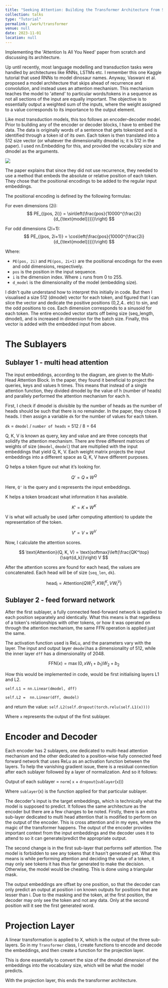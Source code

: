 ```yaml
---
title: "Seeking Attention: Building the Transformer Architecture from Scratch"
collection: talks
type: "Tutorial"
permalink: /work/transformer
venue: null
date: 2023-11-01
location: null
---
```



Implementing the 'Attention Is All You Need' paper from scratch and discussing its architecture.


Up until recently, most language modelling and transduction tasks were handled by architectures like RNNs, LSTMs etc. I remember this one
Kaggle tutorial that used RNNs to model dinosaur names. Anyway, Vaswani et al. proposed a model architecture that skips ahead of recurrence and convolution, and instead
uses an attention mechanism. This mechanism teaches the model to 'attend' to particular words/tokens in a sequence as not all sections of the input are equally important. The objective is to essentially 
output a weighted sum of the inputs, where the
weight assigned to a value corresponds to its importance to the output element. 

Like most transduction models, this too follows an encoder-decoder model. Prior to building any of the encoder or decoder blocks, I have to embed the data. The data is originally words of a sentence that gets tokenized and is identified through a token id of its own. 
Each token is then translated into a 512 size vector (or whatever the dimensionality dmodel is; it is 512 in the paper).
I used nn.Embedding for this, and provided the vocabulary size and dmodel as the arguments.

<img src='/images/arch.png'>


The paper explains that since they did not use recurrence, they needed to use a method that embeds the absolute or relative position of each token. 
They chose that the positional encodings to be added to the regular input embeddings. 

The positional encoding is defined by the following formulas:

For even dimensions (2i):
$$ PE_{(pos, 2i)} = \sin\left(\frac{pos}{10000^{\frac{2i}{d_{\text{model}}}}}\right) $$

For odd dimensions (2i+1):
$$ PE_{(pos, 2i+1)} = \cos\left(\frac{pos}{10000^{\frac{2i}{d_{\text{model}}}}}\right) $$

Where:
- `PE(pos, 2i)` and `PE(pos, 2i+1)` are the positional encodings for the even and odd dimensions, respectively.
- `pos` is the position in the input sequence.
- `i` is the dimension index. Where `i` runs from 0 to 255.
- `d_model` is the dimensionality of the model (embedding size).

I didn't quite understand how to interpret this initially in code. 
But then I visualised a size 512 (dmodel) vector for each token, and figured that I can slice the vector and dedicate the positive positions (0,2,4.. etc) to sin, 
and the odd positions to cos. Each dimension corresponds to a sinusoid for each token. The entire encoded vector starts off being size (seq_length, dmodel), and is increased in dimension for the batch size. 
Finally, this vector is added with the embedded input from above. 

<h1> The Sublayers</h1>

<h2> Sublayer 1 - multi head attention </h2>

The input embeddings, according to the diagram, are given to the Multi-Head Attention Block. 
In the paper, they found it beneficial to project the queries, 
keys and values h times. 
This means that instead of a single attention function, 
they divided dmodel by the value of h (number of heads) and parallely performed the attention
mechanism for each h. 

First, I check if dmodel is divisible by the number of heads as the number of heads should be such that there is no remainder. 
In the paper, they chose 8 heads. I then assign a variable `dk` for the number of values for each token. 

`dk` = `dmodel` / `number of heads` = 512 / 8 = 64

 


Q, K, V is known as query, key and value and are three concepts that solidify the attention mechanism.
There are three different matrices of weights of size (`dmodel`, `dmodel`) that are multiplied with the input embeddings that yield Q, K, V. Each weight matrix projects the input embeddings
into a different space as Q, K, V have different purposes. 

Q helps a token figure out what it’s looking for. 

$$
Q' = Q \times W^Q
$$

Here, `Q'` is the query and `Q` represents the input embeddings.

K helps a token broadcast what information it has available.

$$
K' = K \times W^K
$$



V is what will actually be used (after computing attention) to update the representation of the token.


$$
V' = V \times W^V
$$


Now, I calculate the attention scores.

$$
\text{Attention}(Q, K, V) = \text{softmax}\left(\frac{QK^\top}{\sqrt{d_k}}\right) V
$$




After the attention scores are found for each head, the values are concatenated. Each head will be of size (`seq_len`, `dk`).


$$
\text{head}_i = \text{Attention}(QW^Q_i, KW^K_i, VW^V_i)
$$


<h2> Sublayer 2 - feed forward network </h2>

After the first sublayer, a fully connected feed-forward network is applied to each position separately and
identically. What this means is that regardless of a token's relationships
with other tokens, or how it was operated on through the
attention mechanism, the same FFN operation is applied just the same.

The activation function used is ReLu, and the parameters vary with the layer. The input and output layer `dmodel`has a dimensionality of 
512, while the inner layer `dff` has a dimensionality of 2048.

$$
\text{FFN}(x) = \max(0, xW_1 + b_1) W_2 + b_2
$$

How this would be implemented in code, would be first initialising layers L1 and L2. 

`self.L1 = nn.Linear(dmodel, dff)` 

`self.L2 =  nn.Linear(dff, dmodel)` 

and return the value: `self.L2(self.dropout(torch.relu(self.L1(x))))`

Where `x` represents the output of the first sublayer.



<h1> Encoder and Decoder</h1>


Each encoder has 2 sublayers, one dedicated to multi-head attention mechanism and the other dedicated to a position-wise fully
connected feed forward network that uses ReLu as an activation function between the layers.
To help the vanishing gradient issue, there is a residual connection after
each sublayer followed by a layer of normalization. And so it follows: 

Output of each sublayer = `norm`( `x` + `dropout`(`sublayer`(`x`)))

Where `sublayer`(x) is the function applied for that particular sublayer.


The decoder's input is the target embeddings, which is technically what the
model is supposed to predict. It follows the same architecture as the encoder but there are a few changes to be noted.
Firstly, there is an extra sub-layer dedicated to multi head attention that is modified to perform
on the output of the encoder. This is cross attention and in my eyes, where the magic of the transformer
happens. The output of the encoder provides important context from the input embeddings and
the decoder uses it to attend to so it can generate/predict the appropriate output.


The second change is in the first sub-layer that performs self attention. The model
is forbidden to see any tokens that it hasn't generated yet. What this means is while performing attention and deciding the value of a token,
it may only see tokens it has thus far generated to make the decision. 
Otherwise, the model would be cheating. This is done using a triangular mask.

The output embeddings are offset by one position, so that the decoder can only
predict an output at position i on known outputs for positions that are lesser than i.
Due to the masking and the <start> token, at the first position, the decoder may only see the <start>
token and not any data. Only at the second position will it see the first generated word.

<h1> Projection Layer</h1>

A linear transformation is applied to X, which is the output of the three sub-layers. 
So in my `Transformer` class, I create functions to encode and decode the 
embeddings, and then
create a function for the projection layer. 

This is done essentially to convert the size of the dmodel dimension of the embeddings 
into the vocabulary size, which will be what the model predicts. 

With the projection layer, this ends the transformer architecture.








